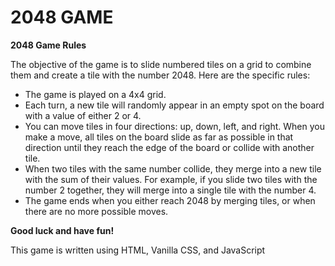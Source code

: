 # 2048 GAME

**2048 Game Rules**

The objective of the game is to slide numbered tiles on a grid to combine them and create a tile with the number 2048. Here are the specific rules:

-	The game is played on a 4x4 grid.
-	Each turn, a new tile will randomly appear in an empty spot on the board with a value of either 2 or 4.
-	You can move tiles in four directions: up, down, left, and right. When you make a move, all tiles on the board slide as far as possible in that direction until they reach the edge of the board or collide with another tile.
-	When two tiles with the same number collide, they merge into a new tile with the sum of their values. For example, if you slide two tiles with the number 2 together, they will merge into a single tile with the number 4.
-	The game ends when you either reach 2048 by merging tiles, or when there are no more possible moves.

**Good luck and have fun!**

This game is written using HTML, Vanilla CSS, and JavaScript
